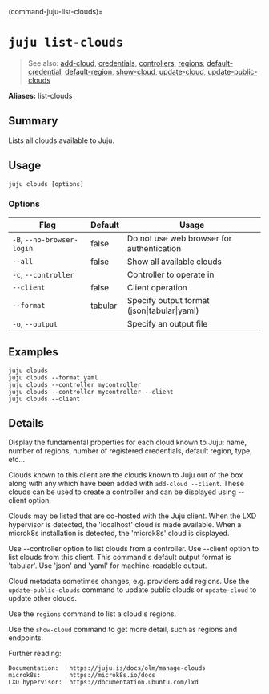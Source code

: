 (command-juju-list-clouds)=
# `juju list-clouds`
> See also: [add-cloud](#add-cloud), [credentials](#credentials), [controllers](#controllers), [regions](#regions), [default-credential](#default-credential), [default-region](#default-region), [show-cloud](#show-cloud), [update-cloud](#update-cloud), [update-public-clouds](#update-public-clouds)

**Aliases:** list-clouds

## Summary
Lists all clouds available to Juju.

## Usage
```juju clouds [options] ```

### Options
| Flag | Default | Usage |
| --- | --- | --- |
| `-B`, `--no-browser-login` | false | Do not use web browser for authentication |
| `--all` | false | Show all available clouds |
| `-c`, `--controller` |  | Controller to operate in |
| `--client` | false | Client operation |
| `--format` | tabular | Specify output format (json&#x7c;tabular&#x7c;yaml) |
| `-o`, `--output` |  | Specify an output file |

## Examples

    juju clouds
    juju clouds --format yaml
    juju clouds --controller mycontroller 
    juju clouds --controller mycontroller --client
    juju clouds --client


## Details
Display the fundamental properties for each cloud known to Juju:
name, number of regions, number of registered credentials, default region, type, etc...

Clouds known to this client are the clouds known to Juju out of the box 
along with any which have been added with `add-cloud --client`. These clouds can be
used to create a controller and can be displayed using --client option.

Clouds may be listed that are co-hosted with the Juju client.  When the LXD hypervisor
is detected, the 'localhost' cloud is made available.  When a microk8s installation is
detected, the 'microk8s' cloud is displayed.

Use --controller option to list clouds from a controller. 
Use --client option to list clouds from this client. 
This command's default output format is 'tabular'. Use 'json' and 'yaml' for
machine-readable output.

Cloud metadata sometimes changes, e.g. providers add regions. Use the `update-public-clouds`
command to update public clouds or `update-cloud` to update other clouds.

Use the `regions` command to list a cloud's regions.

Use the `show-cloud` command to get more detail, such as regions and endpoints.

Further reading:
 
    Documentation:   https://juju.is/docs/olm/manage-clouds
    microk8s:        https://microk8s.io/docs
    LXD hypervisor:  https://documentation.ubuntu.com/lxd